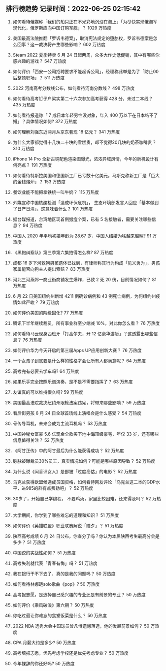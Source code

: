 
## 排行榜趋势 记录时间：2022-06-25 02:15:42
  
  1. 如何看待俄媒称「我们的船只正在不光彩地沉没在海上」「为尽快实现俄海军现代化，俄罗斯应向中国订购军舰」？ 1029 万热度
    
  2. 美国最高法院推翻「罗诉韦德案」，取消宪法规定的堕胎权，罗诉韦德案是怎么回事？这一裁决将产生哪些影响？ 602 万热度
    
  3. Steam 2022 夏季特卖 6 月 24 日起两周，众多大作史低促销，其中有哪些你感兴趣的游戏？ 547 万热度
    
  4. 如何评价「西安一公司招聘要求不能起诉公司」，经理称此举是为了「防止00后整顿职场」？ 511 万热度
    
  5. 2022 河南高考分数线公布，如何看待河南分数线？ 498 万热度
    
  6. 如何看待高考钉子户梁实第二十六次参加高考获得 428 分，未过二本线？ 435 万热度
    
  7. 如何看待报道称「 7 成日本年轻男性没对象，年入 400 万以下在日本结不了婚」？具体情况如何? 372 万热度
    
  8. 如何理解刘强东近两月从京东套现 18 亿元？ 341 万热度
    
  9. 为什么大家都觉得十几块二十块的雪糕贵，却不觉得20几块的奶茶咖啡贵？ 310 万热度
    
  10. iPhone 14 Pro 全新古铜配色渲染图曝光，浓浓异域风情，今年的新机设计有何亮点？ 191 万热度
    
  11. 如何看待特斯拉美国和德国新工厂已亏数十亿美元，马斯克称新工厂是「巨大的金钱熔炉」？ 153 万热度
    
  12. 餐饮业能不能把拿铁统一叫牛奶？ 115 万热度
    
  13. 外媒宣称中国核酸检测「造成环保危机」， 生态环境部发言人回应「基本做到了日产日清」，这意味着什么？ 101 万热度
    
  14. 据台媒报道，台湾地区现首例猴痘个案，已有 5 名接触者，需要关注哪些信息？ 94 万热度
    
  15. 中国人 2020 年平均初婚年龄为 28.67 岁，中国人结婚为啥越来越晚? 91 万热度
    
  16. 《黑袍纠察队》第三季第六集拍得怎么样? 87 万热度
    
  17. 成都  16 岁下河救狗男孩遗体已找到，有律师称其行为构成「见义勇为」，男孩家属能否向狗主人提出索赔？ 83 万热度
    
  18. 河北三河燕郊一商业街商铺发生爆炸，已致 2 死 20 伤，目前情况如何？ 81 万热度
    
  19. 6 月 22 日美国纽约州新增 4211 例确诊病例和 43 例死亡病例，为何纽约州疫情如此严峻？ 79 万热度
    
  20. 如何评价美国的阶级固化? 77 万热度
    
  21. 腾讯下半年继续裁员，所有事业群至少缩减 10%，对此你怎么看？ 76 万热度
    
  22. 如何看待马云现身西班牙「打高尔夫，开 12 亿豪华游艇」？这透露出哪些信息？ 76 万热度
    
  23. 如何评价华为今天开启的第三届Apps UP应用创新大赛？ 76 万热度
    
  24. 一个女孩子到底要是什么样的性格才会让所有人都满意呢？ 64 万热度
    
  25. 高考完有必要去学车吗? 64 万热度
    
  26. 如果乐手完全按照乐谱演奏，是不是不需要指挥了？ 63 万热度
    
  27. 友谊真的可以维持很久吗? 59 万热度
    
  28. 美国最高法院裁决纽约州限枪法案违宪，将带来哪些影响？ 59 万热度
    
  29. 看后街男孩 6 月 24 日全球首场线上演唱会是什么感受？ 54 万热度
    
  30. 骨传导耳机，未来会成为主流耳机吗？ 53 万热度
    
  31. 中国神秘女富豪 5.6 亿现金全款买下地中海顶级豪宅，年仅 33 岁，还有哪些信息值得关注？ 52 万热度
    
  32. 《阿甘正传》中的阿甘最后为什么能获得成功？ 52 万热度
    
  33. 脉脉被曝裁员30%员工，真实情况如何？可能是哪些原因导致？ 52 万热度
    
  34. 为什么说《闻香识女人》是部被「过度高估」的电影？ 52 万热度
    
  35. 乌克兰获得欧盟候选成员国资格，如何看待网友评论「乌克兰这二本的GDP水平，进985的群有点费劲吧」？ 52 万热度
    
  36. 30岁了，开始自己学编程， 不要鸡汤，家里比较困难，还来得及吗？ 52 万热度
    
  37. 大学期间，你学到了哪些难忘的道理和知识？ 51 万热度
    
  38. 如何评价《英雄联盟》职业联赛解说「瞳夕」？ 51 万热度
    
  39. 陕西高考成绩 6 月 24 日公布，你查分了吗？你认为本届陕西考生最高分会是多少？ 51 万热度
    
  40. 中国跤的实战性如何？ 51 万热度
    
  41. 高考失利就代表「青春有悔」吗？ 51 万热度
    
  42. 我在银行干不下去了，真的是我的问题吗？ 50 万热度
    
  43. 如何看待林娜琏solo歌曲《pop》? 50 万热度
    
  44. 高考报志愿，是选择自己感兴趣的专业还是有前景的专业？ 50 万热度
    
  45. 如何评价《乘风破浪》第六期？ 50 万热度
    
  46. 你吃过最让你难忘的食堂饭菜是什么？ 50 万热度
    
  47. 2022 NBA 选秀大会中国球员曾凡博遗憾落选，他的发展前景如何？ 50 万热度
    
  48. CPA 月薪大约是多少? 50 万热度
    
  49. 高考填报志愿，优先考虑学校还是优先考虑专业？ 50 万热度
    
  50. 今年裸辞的你还好吗? 50 万热度
    